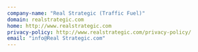 ```yaml
---
company-name: "Real Strategic (Traffic Fuel)"
domain: realstrategic.com
home: http://www.realstrategic.com
privacy-policy: http://www.realstrategic.com/privacy-policy/
email: "info@Real Strategic.com"
---
```




